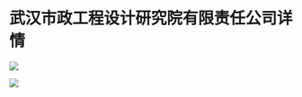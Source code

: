 # 武汉市政工程设计研究院有限责任公司详情

![][pic_1]

![][pic_2]

[pic_1]:https://github.com/miracle127/ShuZhongReport/blob/master/picture/shuzhong/bar_1.png
[pic_2]:https://github.com/miracle127/ShuZhongReport/blob/master/picture/shuzhong/relation_1.png
